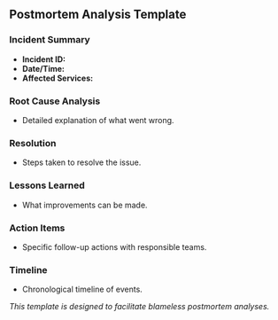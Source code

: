 ## Postmortem Analysis Template

### Incident Summary
- **Incident ID:** 
- **Date/Time:** 
- **Affected Services:**

### Root Cause Analysis
- Detailed explanation of what went wrong.

### Resolution
- Steps taken to resolve the issue.

### Lessons Learned
- What improvements can be made.

### Action Items
- Specific follow-up actions with responsible teams.

### Timeline
- Chronological timeline of events.

*This template is designed to facilitate blameless postmortem analyses.*
